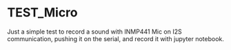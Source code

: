 # TEST_Micro

Just a simple test to record a sound with INMP441 Mic on I2S communication, pushing it on the serial, and record it with jupyter notebook.
